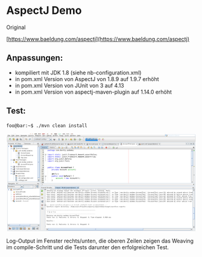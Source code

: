 # AspectJ Demo


Original

 [https://www.baeldung.com/aspectj](https://www.baeldung.com/aspectj)

## Anpassungen:

- kompiliert mit JDK 1.8 (siehe nb-configuration.xml)
- in pom.xml Version von AspectJ von 1.8.9 auf 1.9.7 erhöht
- in pom.xml Version von JUnit von 3 auf 4.13
- in pom.xml Version von aspectj-maven-plugin auf 1.14.0 erhöht

## Test:

``` console
foo@bar:~$ ./mvn clean install
```

![IDE](../nb1.png)

Log-Output im Fenster rechts/unten, die oberen Zeilen zeigen das Weaving im compile-Schritt
und die Tests darunter den erfolgreichen Test.




